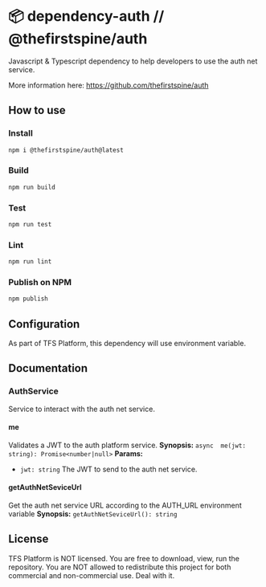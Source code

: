
# 📦 dependency-auth // @thefirstspine/auth

Javascript & Typescript dependency to help developers to use the auth net service.

More information here: <https://github.com/thefirstspine/auth>

## How to use

### Install

```bash
npm i @thefirstspine/auth@latest
```

### Build

```bash
npm run build
```

### Test

```bash
npm run test
```

### Lint

```bash
npm run lint
```

### Publish on NPM

```bash
npm publish
```

## Configuration

As part of TFS Platform, this dependency will use environment variable.

## Documentation

### AuthService

Service to interact with the auth net service.

#### me

Validates a JWT to the auth platform service.
**Synopsis:** `async  me(jwt: string): Promise<number|null>`
**Params:**

- `jwt: string` The JWT to send to the auth net service.

#### getAuthNetSeviceUrl

Get the auth net service URL according to the AUTH_URL environment variable
**Synopsis:** `getAuthNetSeviceUrl(): string`

## License

TFS Platform is NOT licensed. You are free to download, view, run the repository. You are NOT allowed to redistribute this project for both commercial and non-commercial use. Deal with it.
